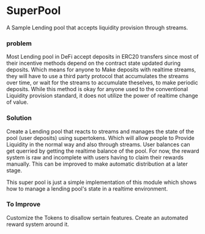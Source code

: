 # SuperPool

A Sample Lending pool that accepts liquidity provision through streams.

### problem

Most Lending pool in DeFi accept deposits in ERC20 transfers since most of their incentive methods depend on the contract state updated during deposits. Which means for anyone to Make deposits with realtime streams, they will have to use a third party protocol that accumulates the streams over time, or wait for the streams to accumulate theselves, to make periodic deposits. While this method is okay for anyone used to the conventional Liquidity provision standard, it does not utilize the power of realtime change of value.

### Solution

Create a Lending pool that reacts to streams and manages the state of the pool (user deposits) using supertokens. Which will allow people to Provide Liquidity in the normal way and also through streams. User balances can get querried by getting the realtime balance of the pool. For now, the reward system is raw and incomplete with users having to claim their rewards manually. This can be improved to make automatic distribution at a later stage.

This super pool is just a simple implementation of this module which shows how to manage a lending pool's state in a realtime environment.

### To Improve

Customize the Tokens to disallow sertain features.
Create an automated reward system around it.

